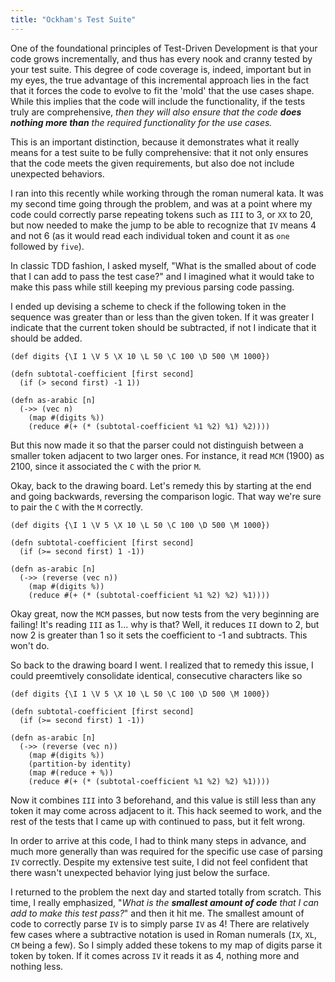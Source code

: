 ```yaml
---
title: "Ockham's Test Suite"
---
```


One of the foundational principles of Test-Driven Development is that your code grows incrementally, and thus has every nook and cranny tested by your test suite. This degree of code coverage is, indeed, important but in my eyes, the true advantage of this incremental approach lies in the fact that it forces the code to evolve to fit the 'mold' that the use cases shape. While this implies that the code will include the functionality, if the tests truly are comprehensive, *then they will also ensure that the code **does nothing more than** the required functionality for the use cases.*

This is an important distinction, because it demonstrates what it really means for a test suite to be fully comprehensive: that it not only ensures that the code meets the given requirements, but also doe not include unexpected behaviors.

I ran into this recently while working through the roman numeral kata. It was my second time going through the problem, and was at a point where my code could correctly parse repeating tokens such as `III` to 3, or `XX` to 20, but now needed to make the jump to be able to recognize that `IV` means 4 and not 6 (as it would read each individual token and count it as `one` followed by `five`).

In classic TDD fashion, I asked myself, "What is the smalled about of code that I can add to pass the test case?" and I imagined what it would take to make this pass while still keeping my previous parsing code passing.

I ended up devising a scheme to check if the following token in the sequence was greater than or less than the given token. If it was greater I indicate that the current token should be subtracted, if not I indicate that it should be added.

```
(def digits {\I 1 \V 5 \X 10 \L 50 \C 100 \D 500 \M 1000})

(defn subtotal-coefficient [first second]
  (if (> second first) -1 1))

(defn as-arabic [n]
  (->> (vec n)
    (map #(digits %))
    (reduce #(+ (* (subtotal-coefficient %1 %2) %1) %2))))
```

But this now made it so that the parser could not distinguish between a smaller token adjacent to two larger ones. For instance, it read `MCM` (1900) as 2100, since it associated the `C` with the prior `M`.

Okay, back to the drawing board. Let's remedy this by starting at the end and going backwards, reversing the comparison logic. That way we're sure to pair the `C` with the `M` correctly.

```
(def digits {\I 1 \V 5 \X 10 \L 50 \C 100 \D 500 \M 1000})

(defn subtotal-coefficient [first second]
  (if (>= second first) 1 -1))

(defn as-arabic [n]
  (->> (reverse (vec n))
    (map #(digits %))
    (reduce #(+ (* (subtotal-coefficient %1 %2) %2) %1))))
```

Okay great, now the `MCM` passes, but now tests from the very beginning are failing! It's reading `III` as 1... why is that? Well, it reduces `II` down to 2, but now 2 is greater than 1 so it sets the coefficient to -1 and subtracts. This won't do.

So back to the drawing board I went. I realized that to remedy this issue, I could preemtively consolidate identical, consecutive characters like so

```
(def digits {\I 1 \V 5 \X 10 \L 50 \C 100 \D 500 \M 1000})

(defn subtotal-coefficient [first second]
  (if (>= second first) 1 -1))

(defn as-arabic [n]
  (->> (reverse (vec n))
    (map #(digits %))
    (partition-by identity)
    (map #(reduce + %))
    (reduce #(+ (* (subtotal-coefficient %1 %2) %2) %1))))
```

Now it combines `III` into 3 beforehand, and this value is still less than any token it may come across adjacent to it. This hack seemed to work, and the rest of the tests that I came up with continued to pass, but it felt wrong.

In order to arrive at this code, I had to think many steps in advance, and much more generally than was required for the specific use case of parsing `IV` correctly. Despite my extensive test suite, I did not feel confident that there wasn't unexpected behavior lying just below the surface.

I returned to the problem the next day and started totally from scratch. This time, I really emphasized, "*What is the **smallest amount of code** that I can add to make this test pass?*" and then it hit me. The smallest amount of code to correctly parse `IV` is to simply parse `IV` as 4! There are relatively few cases where a subtractive notation is used in Roman numerals (`IX`, `XL`, `CM` being a few). So I simply added these tokens to my map of digits parse it token by token. If it comes across `IV` it reads it as 4, nothing more and nothing less.